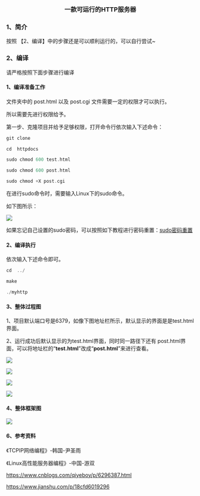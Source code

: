 <h3 align="center">一款可运行的HTTP服务器</h3>



### 1、简介

按照 【2、编译】中的步骤还是可以顺利运行的，可以自行尝试~


### 2、编译

请严格按照下面步骤进行编译

#### 1、编译准备工作

文件夹中的 post.html 以及 post.cgi 文件需要一定的权限才可以执行。

所以需要先进行权限给予。

第一步、克隆项目并给予足够权限，打开命令行依次输入下述命令：

~~~c
git clone  

cd  httpdocs

sudo chmod 600 test.html

sudo chmod 600 post.html

sudo chmod +X post.cgi
~~~

在进行sudo命令时，需要输入Linux下的sudo命令。

如下图所示：

![](./image/1.png)

如果忘记自己设置的sudo密码，可以按照如下教程进行密码重置：[sudo密码重置](https://blog.csdn.net/TravisPan/article/details/88682529?utm_medium=distribute.pc_aggpage_search_result.none-task-blog-2~aggregatepage~first_rank_v2~rank_aggregation-1-88682529.pc_agg_rank_aggregation&utm_term=linux%E5%BF%98%E8%AE%B0sudo%E5%AF%86%E7%A0%81&spm=1000.2123.3001.4430)

#### 2、编译执行

依次输入下述命令即可。

~~~c
cd  ../

make

./myhttp
~~~

#### 3、整体过程图



1、项目默认端口号是6379，如像下图地址栏所示，默认显示的界面是是test.html界面。

2、运行成功后默认显示的为test.html界面，同时同一路径下还有 post.html界面，可以将地址栏的“**test.html**”改成“**post.html**”来进行查看。



![](./image/2.png)

![](./image/3.png)

![](./image/4.png)

![](./image/5.png)

#### 4、整体框架图

![](./image/myhttp.png)

#### 6、参考资料

《TCPIP网络编程》-韩国-尹圣雨

《Linux高性能服务器编程》-中国-游双

https://www.cnblogs.com/qiyeboy/p/6296387.html

https://www.jianshu.com/p/18cfd6019296
